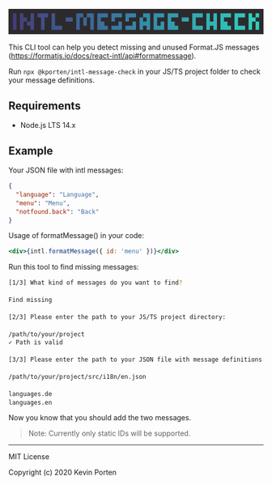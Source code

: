 ![intl-message-check](./assets/logo.png)

This CLI tool can help you detect missing and unused Format.JS messages (https://formatjs.io/docs/react-intl/api#formatmessage).

Run `npx @kporten/intl-message-check` in your JS/TS project folder to check your message definitions.

## Requirements

- Node.js LTS 14.x

## Example

Your JSON file with intl messages:

```json
{
  "language": "Language",
  "menu": "Menu",
  "notfound.back": "Back"
}
```

Usage of formatMessage() in your code:

```jsx
<div>{intl.formatMessage({ id: 'menu' })}</div>
```

Run this tool to find missing messages:

```sh
[1/3] What kind of messages do you want to find?

Find missing

[2/3] Please enter the path to your JS/TS project directory:

/path/to/your/project
✓ Path is valid

[3/3] Please enter the path to your JSON file with message definitions:

/path/to/your/project/src/i18n/en.json

languages.de
languages.en
```

Now you know that you should add the two messages.

> Note: Currently only static IDs will be supported.

---

MIT License

Copyright (c) 2020 Kevin Porten
